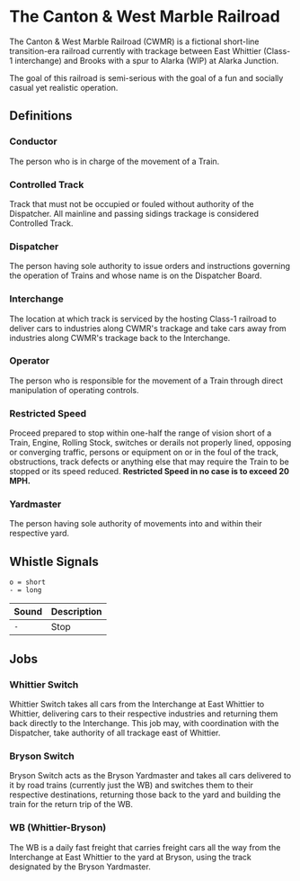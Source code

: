 # The Canton & West Marble Railroad

The Canton & West Marble Railroad (CWMR) is a fictional short-line transition-era railroad currently with trackage between East Whittier (Class-1 interchange) and Brooks with a spur to Alarka (WIP) at Alarka Junction.

The goal of this railroad is semi-serious with the goal of a fun and socially casual yet realistic operation.

## Definitions
### Conductor
The person who is in charge of the movement of a Train.

### Controlled Track
Track that must not be occupied or fouled without authority of the Dispatcher. All mainline and passing sidings trackage is considered Controlled Track.

### Dispatcher
The person having sole authority to issue orders and instructions governing the operation of Trains and whose name is on the Dispatcher Board.

### Interchange
The location at which track is serviced by the hosting Class-1 railroad to deliver cars to industries along CWMR's trackage and take cars away from industries along CWMR's trackage back to the Interchange.

### Operator
The person who is responsible for the movement of a Train through direct manipulation of operating controls.

### Restricted Speed
Proceed prepared to stop within one-half the range of vision short of a Train, Engine, Rolling Stock, switches or derails not properly lined, opposing or converging traffic, persons or equipment on or in the foul of the track, obstructions, track defects or anything else that may require the Train to be stopped or its speed reduced. **Restricted Speed in no case is to exceed 20 MPH.**

### Yardmaster
The person having sole authority of movements into and within their respective yard.

## Whistle Signals
```
o = short
- = long
```
| Sound | Description |
| --- | --- |
| `-` | Stop |


## Jobs
### Whittier Switch
Whittier Switch takes all cars from the Interchange at East Whittier to Whittier, delivering cars to their respective industries and returning them back directly to the Interchange. This job may, with coordination with the Dispatcher, take authority of all trackage east of Whittier.

### Bryson Switch
Bryson Switch acts as the Bryson Yardmaster and takes all cars delivered to it by road trains (currently just the WB) and switches them to their respective destinations, returning those back to the yard and building the train for the return trip of the WB.

### WB (Whittier-Bryson)
The WB is a daily fast freight that carries freight cars all the way from the Interchange at East Whittier to the yard at Bryson, using the track designated by the Bryson Yardmaster.
